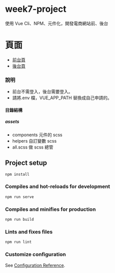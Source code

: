# week7-project

使用 Vue Cli、NPM、元件化，開發電商網站前、後台

# 頁面

- [前台頁](https://peterchen-jianrong.github.io/week7-project/dist/#/products)
- [後台頁](https://peterchen-jianrong.github.io/week7-project/dist/#/admin/products)

### 說明

- 前台不需登入，後台需要登入。
- 請將.env 檔，VUE_APP_PATH 替換成自己申請的。

#### 目錄結構

##### assets

- components 元件的 scss
- helpers 自訂變數 scss
- all.scss 做 scss 總管

## Project setup

```
npm install
```

### Compiles and hot-reloads for development

```
npm run serve
```

### Compiles and minifies for production

```
npm run build
```

### Lints and fixes files

```
npm run lint
```

### Customize configuration

See [Configuration Reference](https://cli.vuejs.org/config/).
